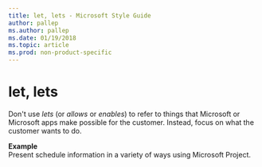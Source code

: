 ```yaml
---
title: let, lets - Microsoft Style Guide
author: pallep
ms.author: pallep
ms.date: 01/19/2018
ms.topic: article
ms.prod: non-product-specific
---
```


# let, lets

Don't use *lets* (or *allows* or *enables*) to refer to things that Microsoft or Microsoft apps make possible for the customer. Instead, focus on what the customer wants to do.

**Example**  
Present schedule information in a variety of ways using Microsoft Project.
